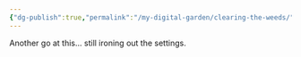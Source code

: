 ```yaml
---
{"dg-publish":true,"permalink":"/my-digital-garden/clearing-the-weeds/","tags":["gardenEntry"],"noteIcon":"","created":"2024-12-13T21:17:16.549+01:00"}
---
```


Another go at this... still ironing out the settings. 